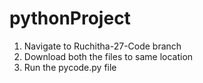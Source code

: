 # pythonProject

1. Navigate to Ruchitha-27-Code branch
2. Download both the files to same location
3. Run the pycode.py file
